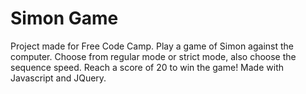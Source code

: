 # Simon Game

Project made for Free Code Camp. Play a game of Simon against the computer. Choose from regular mode or strict mode, also choose the sequence speed. Reach a score of 20 to win the game! Made with Javascript and JQuery. 
